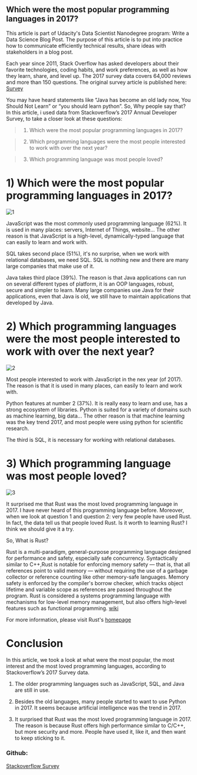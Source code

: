 ## Which were the most popular programming languages in 2017?

This article is part of Udacity's Data Scientist Nanodegree program: Write a Data Science Blog Post.
The purpose of this article is to put into practice how to communicate efficiently technical results, share ideas with stakeholders in a blog post.

Each year since 2011, Stack Overflow has asked developers about their favorite technologies, coding habits, and work preferences, as well as how they learn, share, and level up. 
The 2017 survey data covers 64,000 reviews and more than 150 questions. The original survey article is published here: 
[Survey](https://insights.stackoverflow.com/survey/2017)

You may have heard statements like “Java has become an old lady now, You Should Not Learn” or “you should learn python”.
So, Why people say that?
In this article, i used data from Stackoverflow’s 2017 Annual Developer Survey, to take a closer look at these questions:

> 1) Which were the most popular programming languages in 2017?

> 2) Which programming languages were the most people interested to work with over the next year?

> 3) Which programming language was most people loved?

# 1) Which were the most popular programming languages in 2017?

![1](https://user-images.githubusercontent.com/104986203/168525644-afdf6b7b-11eb-459f-9c69-c0fafe3a13ca.PNG)

JavaScript was the most commonly used programming language (62%). It is used in many places: servers, Internet of Things, website...
The other reason is that JavaScript is a high-level, dynamically-typed language that can easily to learn and work with.

SQL takes second place (51%), it's no surprise, when we work with relational databases, we need SQL. SQL is nothing new and there are many large companies that make use of it.

Java takes third place (39%). The reason is that Java applications can run on several different types of platform, it is an OOP languages, robust, secure and simpler to learn. 
Many large companies use Java for their applications, even that Java is old, we still have to maintain applications that developed by Java.


# 2) Which programming languages were the most people interested to work with over the next year?

![2](https://user-images.githubusercontent.com/104986203/168525672-7c7703a8-e910-426b-8aa6-e54421d39f2e.PNG)


Most people interested to work with JavaScript in the nex year (of 2017). The reason is that it is used in many places, can easily to learn and work with.

Python features at number 2 (37%). It is really easy to learn and use, has a strong ecosystem of libraries. 
Python is suited for a variety of domains such as machine learning, big data... 
The other reason is that machine learning was the key trend 2017, and most people were using python for scientific research.

The third is SQL, it is necessary for working with relational databases.


# 3) Which programming language was most people loved?

![3](https://user-images.githubusercontent.com/104986203/168525696-9d4644bd-c4f0-4fac-8d85-3cf394f64efb.PNG)


It surprised me that Rust was the most loved programming language in 2017. I have never heard of this programming language before. 
Moreover, when we look at question 1 and question 2: very few people have used Rust. 
In fact, the data tell us that people loved Rust. Is it worth to learning Rust? I think we should give it a try.

So, What is Rust?

Rust is a multi-paradigm, general-purpose programming language designed for performance and safety, especially safe concurrency. 
Syntactically similar to C++,Rust is notable for enforcing memory safety — that is, that all references point to valid memory — without requiring the use of a garbage collector or reference counting like other memory-safe languages.
Memory safety is enforced by the compiler's borrow checker, which tracks object lifetime and variable scope as references are passed throughout the program. 
Rust is considered a systems programming language with mechanisms for low-level memory management, but also offers high-level features such as functional programming. [wiki](https://en.wikipedia.org/wiki/Rust_(programming_language))

For more information, please visit Rust's [homepage](https://www.rust-lang.org)


# Conclusion
In this article, we took a look at what were the most popular, the most interest and the most loved programming languages, according to Stackoverflow’s 2017 Survey data.

1. The older programming languages such as JavaScript, SQL, and Java are still in use.

2. Besides the old languages, many people started to want to use Python in 2017. It seems because artificial intelligence was the trend in 2017.

3. It surprised that Rust was the most loved programming language in 2017. The reason is because Rust offers high performance similar to C/C++, but more security and more. People have used it, like it, and then want to keep sticking to it.

### Github:
[Stackoverflow Survey](https://github.com/luckykid1993/Udacity/blob/main/Project1-BlogPost/StackOverflowData.ipynb)
